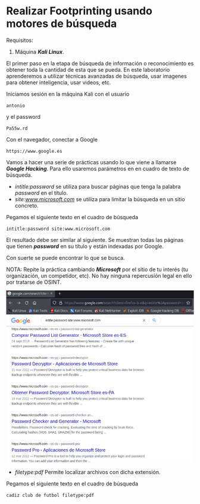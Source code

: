 # Realizar Footprinting usando motores de búsqueda

Requisitos:
1. Máquina ***Kali Linux***.


El primer paso en la etapa de búsqueda de información o reconocimiento es obtener toda la cantidad de esta que se pueda. En este laboratorio aprenderemos a utilizar técnicas avanzadas de búsqueda, usar imagenes para obtener inteligencia, usar videos, etc.

Iniciamos sesión en la máquina Kali con el usuario
```
antonio
```

y el password
```
Pa55w.rd
```

Con el navegador, conectar a Google
```
https://www.google.es
```

Vamos a hacer una serie de prácticas usando lo que viene a llamarse ***Google Hacking***. Para ello usaremos parámetros en en cuadro de texto de búsqueda.

* *intitle:password* se utiliza para buscar páginas que tenga la palabra *password* en el título. 
* *site:www.microsoft.com* se utiliza para limitar la búsqueda en un sitio concreto.

Pegamos el siguiente texto en el cuadro de búsqueda
```
intitle:password site:www.microsoft.com
```

El resultado debe ser similar al siguiente. Se muestran todas las páginas que tienen ***password*** en su título y están indexadas por Google.

Con suerte se puede encontrar lo que se busca.

NOTA: Repite la práctica cambiando ***Microsoft*** por el sitio de tu interés (tu organización, un competidor, etc). No hay ninguna repercusión legal en ello por tratarse de OSINT.

![ProFTPD 1.3.5](../img/lab-02-A/202208261203.png)

* *filetype:pdf* Permite localizar archivos con dicha extensión. 

Pegamos el siguiente texto en el cuadro de búsqueda
```
cadiz club de futbol filetype:pdf
```
